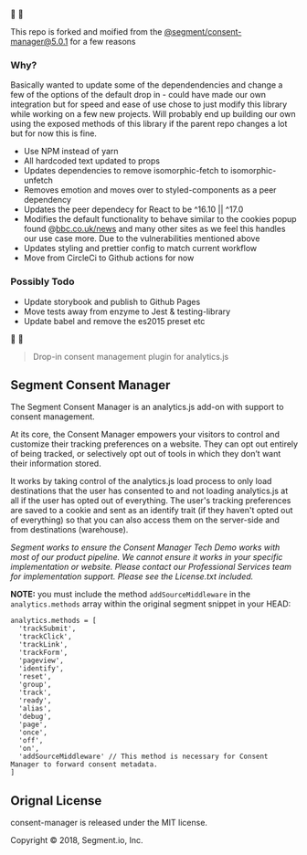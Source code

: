 <!-- # consent-manager [![build status](https://circleci.com/gh/segmentio/consent-manager.svg?style=svg&circle-token=d3a9e0da7a07fb443f1b4e558ad9c60a55dca223)](https://circleci.com/gh/segmentio/consent-manager) -->

:construction: :construction:

This repo is forked and moified from the [@segment/consent-manager@5.0.1](https://github.com/segmentio/consent-manager/releases/tag/v5.0.1) for a few reasons

### Why?

Basically wanted to update some of the dependendencies and change a few of the options of the default drop in - could have made our own integration but for speed and ease of use chose to just modify this library while working on a few new projects. Will probably end up building our own using the exposed methods of this library if the parent repo changes a lot but for now this is fine.

- Use NPM instead of yarn
- All hardcoded text updated to props
- Updates dependencies to remove isomorphic-fetch to isomorphic-unfetch
- Removes emotion and moves over to styled-components as a peer dependency
- Updates the peer dependecy for React to be ^16.10 || ^17.0
- Modifies the default functionality to behave similar to the cookies popup found @[bbc.co.uk/news](https://bbc.co.uk/news) and many other sites as we feel this handles our use case more. Due to the vulnerabilities mentioned above
- Updates styling and prettier config to match current workflow
- Move from CircleCi to Github actions for now

### Possibly Todo

- Update storybook and publish to Github Pages
- Move tests away from enzyme to Jest & testing-library
- Update babel and remove the es2015 preset etc

:construction: :construction:

> Drop-in consent management plugin for analytics.js

## Segment Consent Manager

The Segment Consent Manager is an analytics.js add-on with support to consent management.

At its core, the Consent Manager empowers your visitors to control and customize their tracking preferences on a website. They can opt out entirely of being tracked, or selectively opt out of tools in which they don’t want their information stored.

It works by taking control of the analytics.js load process to only load destinations that the user has consented to and not loading analytics.js at all if the user has opted out of everything. The user's tracking preferences are saved to a cookie and sent as an identify trait (if they haven't opted out of everything) so that you can also access them on the server-side and from destinations (warehouse).

_Segment works to ensure the Consent Manager Tech Demo works with most of our product pipeline. We cannot ensure it works in your specific implementation or website. Please contact our Professional Services team for implementation support. Please see the License.txt included._

**NOTE:** you must include the method `addSourceMiddleware` in the `analytics.methods` array within the original segment snippet in your HEAD:

```
analytics.methods = [
  'trackSubmit',
  'trackClick',
  'trackLink',
  'trackForm',
  'pageview',
  'identify',
  'reset',
  'group',
  'track',
  'ready',
  'alias',
  'debug',
  'page',
  'once',
  'off',
  'on',
  'addSourceMiddleware' // This method is necessary for Consent Manager to forward consent metadata.
]
```

## Orignal License

consent-manager is released under the MIT license.

Copyright © 2018, Segment.io, Inc.

[analytics.js snippet]: https://segment.com/docs/sources/website/analytics.js/quickstart/#step-1-copy-the-snippet
[preact]: https://preactjs.com
[currentscript]: https://caniuse.com/#feat=document-currentscript
[ineu]: https://github.com/segmentio/in-eu
[consentmanager]: #consentmanager
[consentmanagerbuilder]: #consentmanagerbuilder
[top-domain]: https://github.com/segmentio/top-domain
[mapcustompreferences]: #mapcustompreferences
[shouldrequireconsent]: #shouldrequireconsent-1
[preferences]: #preferences
[setpreferences]: #setpreferences
[consentmanager implementation]: src/consent-manager
[css selector]: https://developer.mozilla.org/en-US/docs/Web/API/Document/querySelector
